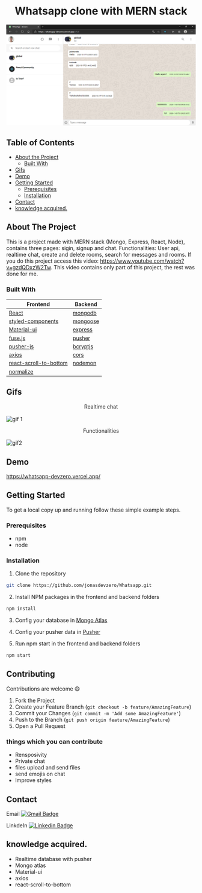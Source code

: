 <h1 align="center">Whatsapp clone with MERN stack</h1>
<img src="https://github.com/jonasdevzero/Whatsapp/blob/master/readmeAssets/chatPage.png" alt="chat page" />

<!-- TABLE OF CONTENTS -->
## Table of Contents

* [About the Project](#about-the-project)
  * [Built With](#built-with)
* [Gifs](#gifs) 
* [Demo](#demo)
* [Getting Started](#getting-started)
  * [Prerequisites](#prerequisites)
  * [Installation](#installation)
* [Contact](#contact)
* [knowledge acquired.](#knowledge-acquired)

<!-- ABOUT THE PROJECT -->
## About The Project

This is a project made with MERN stack (Mongo, Express, React, Node), contains three pages: sigin, signup and chat. 
Functionalities: User api, realtime chat, create and delete rooms, search for messages and rooms. If you do this project
access this video: https://www.youtube.com/watch?v=gzdQDxzW2Tw. This video contains only part of this project, the rest was done for me.

### Built With  

|                   Frontend                         |                         Backend                             |
|----------------------------------------------------|-------------------------------------------------------------|
|        [React](https://reactjs.org/)               |              [mongodb](https://www.mongodb.com/)            |
|[styled-components](https://styled-components.com/) |              [mongoose](https://mongoosejs.com/)            | 
|     [Material-ui](https://material-ui.com/)        |              [express](https://expressjs.com/pt-br/)        |
|       [fuse.js](https://fusejs.io/)                |                   [pusher](https://pusher.com/)             |
|      [pusher-js](https://pusher.com/)              |           [bcryptjs](https://www.npmjs.com/package/bcryptjs)|
|      [axios](https://github.com/axios/axios)       |               [cors](https://www.npmjs.com/package/co)      |
| [react-scroll-to-bottom](https://www.npmjs.com/package/react-scroll-to-bottom) |                  [nodemon](https://nodemon.io/)             |
|[normalize](https://necolas.github.io/normalize.css/)|

## Gifs 

<p align="center">Realtime chat</p>
<img src="https://github.com/jonasdevzero/Whatsapp/blob/master/readmeAssets/realtime-chat.gif" alt="gif 1" align="center" />
<br />
<p align="center">Functionalities</p>
<img src="https://github.com/jonasdevzero/Whatsapp/blob/master/readmeAssets/whatsapp-clone-functionalities.gif" alt="gif2" align="center" />

<!-- PRESENTATION -->
## Demo  
https://whatsapp-devzero.vercel.app/

<!-- GETTING STARTED -->
## Getting Started
To get a local copy up and running follow these simple example steps.

### Prerequisites
* npm
* node

### Installation

1. Clone the repository
```sh
git clone https://github.com/jonasdevzero/Whatsapp.git
```
2. Install NPM packages in the frontend and backend folders
```sh
npm install
```
3. Config your database in [Mongo Atlas](https://cloud.mongodb.com/)

4. Config your pusher data in [Pusher](https://pusher.com/)

5. Run npm start in the frontend and backend folders                                       
```sh 
npm start
```

<!-- CONTRIBUTING -->
## Contributing
Contributions are welcome :smile:

1. Fork the Project
2. Create your Feature Branch (`git checkout -b feature/AmazingFeature`)
3. Commit your Changes (`git commit -m 'Add some AmazingFeature'`)
4. Push to the Branch (`git push origin feature/AmazingFeature`)
5. Open a Pull Request

### things which you can contribute

- Rensposivity
- Private chat
- files upload and send files
- send emojis on chat
- Improve styles

<!-- CONTACT -->
## Contact

Email  [![Gmail Badge](https://img.shields.io/badge/-jonasdevzero@gmail.com-c14438?style=flat-square&logo=Gmail&logoColor=white&link=mailto:jonasdevzero@gmail.com)](mailto:jonasdevzero@gmail.com)

LinkdeIn  [![Linkedin Badge](https://img.shields.io/badge/-Jonas%20%20de%20Oliveira-blue?style=flatsquare&logo=Linkedin&logoColor=white&link=https://www.linkedin.com/in/jonas-de-oliveira-0561961ab/)](https://www.linkedin.com/in/jonas-de-oliveira-0561961ab/)  

<!-- ACKNOWLEDGEMENTS -->
## knowledge acquired.
- Realtime database with pusher
- Mongo atlas
- Material-ui
- axios
- react-scroll-to-bottom
